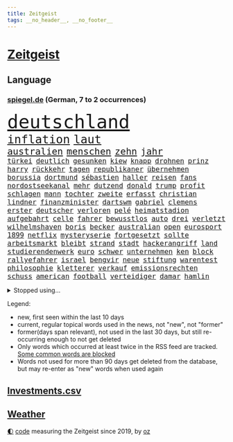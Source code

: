 ```yaml
---
title: Zeitgeist
tags: __no_header__, __no_footer__
---
```


# [Zeitgeist](https://oliz.io/zeitgeist/)

## Language

<h3><a href="https://www.spiegel.de" target="_blank">spiegel.de</a> (German, 7 to 2 occurrences)</h3>
<p style="font-family:monospace">
<span style="font-size:32pt"><a href="news_links.html#deutschland" class="current">deutschland</a></span>
<br>
<span style="font-size:20pt"><a href="news_links.html#inflation" class="current">inflation</a></span>
<span style="font-size:20pt"><a href="news_links.html#laut" class="current">laut</a></span>
<br>
<span style="font-size:16pt"><a href="news_links.html#australien" class="current">australien</a></span>
<span style="font-size:16pt"><a href="news_links.html#menschen" class="current">menschen</a></span>
<span style="font-size:16pt"><a href="news_links.html#zehn" class="current">zehn</a></span>
<span style="font-size:16pt"><a href="news_links.html#jahr" class="current">jahr</a></span>
<br>
<span style="font-size:12pt"><a href="news_links.html#türkei" class="current">türkei</a></span>
<span style="font-size:12pt"><a href="news_links.html#deutlich" class="current">deutlich</a></span>
<span style="font-size:12pt"><a href="news_links.html#gesunken" class="current">gesunken</a></span>
<span style="font-size:12pt"><a href="news_links.html#kiew" class="current">kiew</a></span>
<span style="font-size:12pt"><a href="news_links.html#knapp" class="current">knapp</a></span>
<span style="font-size:12pt"><a href="news_links.html#drohnen" class="current">drohnen</a></span>
<span style="font-size:12pt"><a href="news_links.html#prinz" class="current">prinz</a></span>
<span style="font-size:12pt"><a href="news_links.html#harry" class="current">harry</a></span>
<span style="font-size:12pt"><a href="news_links.html#rückkehr" class="current">rückkehr</a></span>
<span style="font-size:12pt"><a href="news_links.html#tagen" class="current">tagen</a></span>
<span style="font-size:12pt"><a href="news_links.html#republikaner" class="current">republikaner</a></span>
<span style="font-size:12pt"><a href="news_links.html#übernehmen" class="current">übernehmen</a></span>
<span style="font-size:12pt"><a href="news_links.html#borussia" class="current">borussia</a></span>
<span style="font-size:12pt"><a href="news_links.html#dortmund" class="current">dortmund</a></span>
<span style="font-size:12pt"><a href="news_links.html#sébastien" class="new">sébastien</a></span>
<span style="font-size:12pt"><a href="news_links.html#haller" class="current">haller</a></span>
<span style="font-size:12pt"><a href="news_links.html#reisen" class="current">reisen</a></span>
<span style="font-size:12pt"><a href="news_links.html#fans" class="current">fans</a></span>
<span style="font-size:12pt"><a href="news_links.html#nordostseekanal" class="current">nordostseekanal</a></span>
<span style="font-size:12pt"><a href="news_links.html#mehr" class="current">mehr</a></span>
<span style="font-size:12pt"><a href="news_links.html#dutzend" class="current">dutzend</a></span>
<span style="font-size:12pt"><a href="news_links.html#donald" class="current">donald</a></span>
<span style="font-size:12pt"><a href="news_links.html#trump" class="current">trump</a></span>
<span style="font-size:12pt"><a href="news_links.html#profit" class="current">profit</a></span>
<span style="font-size:12pt"><a href="news_links.html#schlagen" class="current">schlagen</a></span>
<span style="font-size:12pt"><a href="news_links.html#mann" class="current">mann</a></span>
<span style="font-size:12pt"><a href="news_links.html#tochter" class="current">tochter</a></span>
<span style="font-size:12pt"><a href="news_links.html#zweite" class="current">zweite</a></span>
<span style="font-size:12pt"><a href="news_links.html#erfasst" class="current">erfasst</a></span>
<span style="font-size:12pt"><a href="news_links.html#christian" class="current">christian</a></span>
<span style="font-size:12pt"><a href="news_links.html#lindner" class="current">lindner</a></span>
<span style="font-size:12pt"><a href="news_links.html#finanzminister" class="current">finanzminister</a></span>
<span style="font-size:12pt"><a href="news_links.html#dartswm" class="current">dartswm</a></span>
<span style="font-size:12pt"><a href="news_links.html#gabriel" class="current">gabriel</a></span>
<span style="font-size:12pt"><a href="news_links.html#clemens" class="current">clemens</a></span>
<span style="font-size:12pt"><a href="news_links.html#erster" class="current">erster</a></span>
<span style="font-size:12pt"><a href="news_links.html#deutscher" class="current">deutscher</a></span>
<span style="font-size:12pt"><a href="news_links.html#verloren" class="current">verloren</a></span>
<span style="font-size:12pt"><a href="news_links.html#pelé" class="current">pelé</a></span>
<span style="font-size:12pt"><a href="news_links.html#heimatstadion" class="new">heimatstadion</a></span>
<span style="font-size:12pt"><a href="news_links.html#aufgebahrt" class="new">aufgebahrt</a></span>
<span style="font-size:12pt"><a href="news_links.html#celle" class="new">celle</a></span>
<span style="font-size:12pt"><a href="news_links.html#fahrer" class="current">fahrer</a></span>
<span style="font-size:12pt"><a href="news_links.html#bewusstlos" class="current">bewusstlos</a></span>
<span style="font-size:12pt"><a href="news_links.html#auto" class="current">auto</a></span>
<span style="font-size:12pt"><a href="news_links.html#drei" class="current">drei</a></span>
<span style="font-size:12pt"><a href="news_links.html#verletzt" class="current">verletzt</a></span>
<span style="font-size:12pt"><a href="news_links.html#wilhelmshaven" class="current">wilhelmshaven</a></span>
<span style="font-size:12pt"><a href="news_links.html#boris" class="current">boris</a></span>
<span style="font-size:12pt"><a href="news_links.html#becker" class="current">becker</a></span>
<span style="font-size:12pt"><a href="news_links.html#australian" class="current">australian</a></span>
<span style="font-size:12pt"><a href="news_links.html#open" class="current">open</a></span>
<span style="font-size:12pt"><a href="news_links.html#eurosport" class="new">eurosport</a></span>
<span style="font-size:12pt"><a href="news_links.html#1899" class="new">1899</a></span>
<span style="font-size:12pt"><a href="news_links.html#netflix" class="current">netflix</a></span>
<span style="font-size:12pt"><a href="news_links.html#mysteryserie" class="new">mysteryserie</a></span>
<span style="font-size:12pt"><a href="news_links.html#fortgesetzt" class="current">fortgesetzt</a></span>
<span style="font-size:12pt"><a href="news_links.html#sollte" class="current">sollte</a></span>
<span style="font-size:12pt"><a href="news_links.html#arbeitsmarkt" class="current">arbeitsmarkt</a></span>
<span style="font-size:12pt"><a href="news_links.html#bleibt" class="current">bleibt</a></span>
<span style="font-size:12pt"><a href="news_links.html#strand" class="current">strand</a></span>
<span style="font-size:12pt"><a href="news_links.html#stadt" class="current">stadt</a></span>
<span style="font-size:12pt"><a href="news_links.html#hackerangriff" class="current">hackerangriff</a></span>
<span style="font-size:12pt"><a href="news_links.html#land" class="current">land</a></span>
<span style="font-size:12pt"><a href="news_links.html#studierendenwerk" class="new">studierendenwerk</a></span>
<span style="font-size:12pt"><a href="news_links.html#euro" class="current">euro</a></span>
<span style="font-size:12pt"><a href="news_links.html#schwer" class="current">schwer</a></span>
<span style="font-size:12pt"><a href="news_links.html#unternehmen" class="current">unternehmen</a></span>
<span style="font-size:12pt"><a href="news_links.html#ken" class="new">ken</a></span>
<span style="font-size:12pt"><a href="news_links.html#block" class="new">block</a></span>
<span style="font-size:12pt"><a href="news_links.html#rallyefahrer" class="new">rallyefahrer</a></span>
<span style="font-size:12pt"><a href="news_links.html#israel" class="current">israel</a></span>
<span style="font-size:12pt"><a href="news_links.html#bengvir" class="current">bengvir</a></span>
<span style="font-size:12pt"><a href="news_links.html#neue" class="current">neue</a></span>
<span style="font-size:12pt"><a href="news_links.html#stiftung" class="current">stiftung</a></span>
<span style="font-size:12pt"><a href="news_links.html#warentest" class="current">warentest</a></span>
<span style="font-size:12pt"><a href="news_links.html#philosophie" class="current">philosophie</a></span>
<span style="font-size:12pt"><a href="news_links.html#kletterer" class="current">kletterer</a></span>
<span style="font-size:12pt"><a href="news_links.html#verkauf" class="current">verkauf</a></span>
<span style="font-size:12pt"><a href="news_links.html#emissionsrechten" class="new">emissionsrechten</a></span>
<span style="font-size:12pt"><a href="news_links.html#schuss" class="current">schuss</a></span>
<span style="font-size:12pt"><a href="news_links.html#american" class="new">american</a></span>
<span style="font-size:12pt"><a href="news_links.html#football" class="current">football</a></span>
<span style="font-size:12pt"><a href="news_links.html#verteidiger" class="current">verteidiger</a></span>
<span style="font-size:12pt"><a href="news_links.html#damar" class="new">damar</a></span>
<span style="font-size:12pt"><a href="news_links.html#hamlin" class="new">hamlin</a></span>
</p>
<details>
<summary>Stopped using...</summary>
<p class="former" style="font-size:12pt">
gerechtigkeit(804) kapitän(804) einzelne(803) kauft(803) live(803) bemüht(802) beschließt(802) bewerber(802) ehemann(802) gefährliche(802) gäste(802) stimmt(802) verfolgen(802) eindruck(801) gelegt(801) planen(801) tatverdächtige(801) aufregung(800) entdeckten(800) flugzeuge(800) geboten(800) john(800) lebenslanger(800) leidet(800) teams(800) usaußenminister(800) kritisch(799) reichen(799) schatten(799) wolfsburg(799) jemand(798) julia(798) leipziger(798) verhängte(798) österreichischen(798) berufung(797) bestreitet(797) brief(797) brutale(797) brücke(797) daraufhin(797) freundin(797) lehrer(797) passieren(797) schlimmer(797) sicherte(797) vorübergehend(797) außenminister(796) bundestagswahl(796) fließt(796) kollaps(796) radsport(796) rechtsextremismus(796) schaltet(796) spanier(796) verlust(796) vermuten(796) west(796) bloß(795) erstaunlich(795) juli(795) landesregierung(795) menschenrechte(795) messer(795) rand(795) remis(795) rheinlandpfalz(795) spdpolitiker(795) träumen(795) einzelnen(794) europäer(794) heimlich(794) meldete(794) online(794) sichern(794) verlief(794) aufgehoben(793) riesige(793) rät(793) smith(793) stoßen(793) unterzeichnet(793) verweigern(793) bekamen(792) hölle(792) meint(792) red(792) reichte(792) restaurants(792) solidarität(792) steigender(792) vertrauen(792) wechseln(792) wären(792) anschließend(791) bremer(791) dietmar(791) minute(791) stürmer(791) zeichnet(791) august(790) hintergründe(790) hotels(790) tut(790) unbekannten(790) verpassen(790) üben(790) kanzleramt(789) opfern(789) sports(789) still(789) trennung(789) 27(788) absage(788) bull(788) einziehen(788) fit(788) premiere(788) schwester(788) streng(788) zusammenhang(788) patient(787) schwierigkeiten(787) amnesty(786) e(786) finanzieren(786) sache(786) untersuchen(786) einsetzen(785) reagierten(785) angenommen(784) pflanzen(784) studien(784) enge(783) impfkampagne(783) see(783) verein(783) änderungen(783) überholt(783) alarmiert(782) einnahmen(782) geschäftsführer(782) song(782) halb(781) hielten(781) sehnsucht(781) tragödie(781) vorstellen(781) gang(780) auftreten(778) nachgewiesen(778) signalisiert(778) status(778) umgeht(778) überleben(778) gefangene(777) kooperation(777) porsche(777) unterschied(777) bob(776) analysiert(775) impfen(775) wem(775) amerikas(774) gefälschte(774) istanbul(773) spenden(772) menschenrechtsverletzungen(771) wandel(770) freiwillig(768) singapur(768) wachsen(768) fehlende(767) insolvenz(767) ministerien(767) gastronomie(766) popstar(766) wirbel(766) entscheidet(765) retter(765) telegram(765) whatsapp(765) einig(764) stürzen(764) ämter(764) enorme(763) kindheit(763) zeigten(763) atomkraft(761) gewarnt(760) 2010(759) angeboten(758) vorläufig(757) afrikas(755) wiedergewählt(754) annäherung(752) sammeln(742) blinken(737) last(734) politischer(727) variante(714) anna(691) konfrontation(689) zustimmen(687) iv(686) geheimen(679) anfeindungen(666) verlusten(661) carlos(654) rein(654) finanziellen(653) ausländischen(645) unterschiedliche(620) mitverantwortlich(616) banken(602) rechnung(602) interessen(600) fossile(566) notenbank(561) drohende(556) argument(548) anführer(542) adac(541) wenigsten(540) hollywoodstar(534) zwingen(526) europol(524) erhebung(523) white(523) cup(519) erobert(518) vierter(518) australischen(517) kollision(501) zerstörten(498) jinping(496) siebzigerjahren(494) 20000(493) gestern(493) ukrainischer(490) analysten(488) nachspielzeit(488) sechste(486) binden(485) niklas(483) übertragen(483) erhofft(480) achtzigerjahren(479) zeitungsbericht(471) löscht(470) vorhang(470) gewohnt(469) böse(465) verbündeten(462) staatspräsident(457) erreichte(455) 12000(451) geladen(446) radikalen(445) protestierten(443) übertragung(443) bekräftigt(442) demo(436) bedrängnis(435) ruhestand(434) unterhaus(434) ampelregierung(432) bettina(432) ferrari(431) kurzer(431) beider(429) jährlich(429) erwärmung(428) gestiegenen(427) 200000(421) suizid(421) taiwans(421) shanghai(420) plastikmüll(418) 41(416) exkanzler(415) gewachsen(415) rhein(412) vorzugehen(412) größtem(411) kardashian(408) eindringlichen(399) matteo(399) michel(396) dunkeln(391) technischer(389) decken(384) johnsons(384) arbeitswelt(383) einfacher(383) eier(382) promis(382) lebenslang(380) wirtschaftlich(379) taucht(378) amtsinhaber(377) schande(376) kompromiss(374) aussetzen(373) nordische(370) fdpminister(368) rätselhafter(368) riskiert(367) papa(366) borrell(362) chris(362) frühe(359) aufgestellt(357) preissteigerungen(356) leitete(355) beamter(354) drohte(352) einfaches(352) hochzeit(352) stabilität(352) viren(351) oscar(350) rennstall(348) vorbereiten(345) genehmigt(343) audi(342) untergang(342) versteigerung(342) widersprechen(342) zusammenhalt(342) preiserhöhung(341) 2500(337) zweites(337) dreyer(335) erweitern(334) lebensmittelpreise(334) expremier(333) protestierenden(328) verschwindet(328) verweist(324) wagt(324) wiederum(322) ergeben(321) krankheiten(319) operation(319) report(317) journalismus(316) überzeugung(315) m(314) pass(314) experiment(313) lawrow(312) dortmunder(309) seoul(309) zensur(309) zurecht(308) oppositionellen(306) great(305) kusel(303) usbundesstaaten(303) 40000(302) geschwächt(301) herum(299) statements(299) radprofi(298) verübt(297) jacht(295) samt(295) mohammed(293) pannen(293) entscheidende(292) pornos(291) flughafens(290) zurückgewiesen(290) ukrainisches(289) air(288) fortsetzen(288) verbrauchern(282) mangelhaft(279) riskant(279) 2035(277) ölpreis(277) instrumentalisiert(276) söhne(276) h(275) ausweiten(274) duo(274) saporischschja(273) ausbremsen(272) vereinbaren(272) esch(271) 35jähriger(267) goldene(267) moldau(267) prinzip(267) bombardierung(266) spritpreise(266) starkes(265) gemeint(264) modern(264) abgeschoben(262) jones(260) andrej(259) flossen(259) freundinnen(259) tankrabatt(258) braunschweig(256) geist(256) getreideexporte(256) suchten(256) zentralrat(256) verfolgung(254) ebnet(251) tankrabatts(251) austria(249) downsyndrom(249) schiedsgericht(249) bezeichnen(248) energiekonzerne(248) dir(247) euroraum(245) heike(242) ideologie(242) reguläre(242) spritzen(239) österreichischer(238) diplomat(237) großmutter(237) pelosi(237) warteten(237) schleppend(234) abgetrieben(232) empfinden(232) nordrheinwestfälischen(232) ausbeutung(231) steuersenkung(231) präsidentschaftswahlen(228) fahrräder(227) umstände(226) schlamm(225) szenario(224) verärgert(223) mysteriösen(219) händeringend(216) trocken(216) umbringen(214) verzweiflung(212) herausgekommen(211) ermöglicht(210) momentan(210) ungarische(210) weltverband(210) exuspräsident(209) rockband(209) empfindet(207) anfällig(206) bist(206) diskriminiert(206) dänischen(203) f(203) grünenpolitikerin(203) kaiserslautern(203) brandenburgischen(202) einflussnahme(202) zunahme(202) versinkt(201) herrscher(200) lidl(197) mitarbeitende(197) joshua(196) kimmich(196) lebensgefährtin(196) verkörperte(196) anerkennen(195) scharfer(194) ulrich(194) kovač(193) niko(193) aufzeichnung(192) qualifizierte(192) gündoğan(191) erhöhtes(190) oberkörper(190) eingeholt(189) islamistische(189) jugendlicher(189) teamchef(189) jungs(188) kandidiert(188) spacey(187) xinjiang(187) fotografierten(186) künstlichen(186) ukrainerusslandkrieg(186) haushaltspolitik(185) kriegsgefangene(185) edeka(183) eurozone(182) zwillinge(182) erdrutsche(181) identifizieren(181) internationales(180) lena(180) beinen(179) millionenstrafe(179) mittäter(178) vorstellung(178) plakate(177) ruhig(177) übergewinnsteuer(177) alzheimer(176) begeht(176) möbel(176) dfbteam(174) mob(174) älter(174) polizeibeamte(173) regenbogenfahne(173) geprüft(172) nahrung(172) partnerin(172) rudert(172) unentschieden(172) versionen(172) dokumentation(171) gibraltar(171) gleichberechtigung(171) golfstaat(171) dfbauswahl(169) schiffen(168) bundeskartellamt(167) zwölfjährige(167) cyberattacke(166) demenz(166) großaufgebot(166) eigenheim(165) einleiten(165) quelle(165) ankurbeln(164) zinserhöhungen(164) bemerkenswert(163) hof(163) kohlemeiler(163) militärhistoriker(163) verdeckt(163) weiterlaufen(163) barrikaden(162) soloalbum(162) kilo(161) ungerecht(161) davis(160) grundlage(160) saale(160) verteilen(160) behaupten(159) kämpferisch(159) us(159) usmilitär(159) frühestens(157) banner(156) gefechten(156) kollidiert(156) bemängelt(155) jubeln(154) übertreffen(154) fälschung(152) solches(152) são(152) verträge(152) wundersame(152) alleinstehende(150) energiesektor(150) prostituierten(150) winterwm(150) musikerin(148) naiv(147) antony(144) glücklichen(144) socialmediaplattform(144) eingestürzt(143) äußerst(143) arbeitskräfte(142) energiefirmen(142) hartz(142) dankbar(141) disziplinarverfahren(140) erzürnt(140) heizungen(140) tarifvertrag(140) gabrielle(139) waffensysteme(139) zivile(139) üppige(138) spruch(137) überlastet(136) strikte(135) gießen(134) leitzins(134) nordsyrien(134) permanent(134) schlesinger(134) umsetzbar(134) badenbaden(132) fronten(132) jetzigen(132) notbremsung(132) wegducken(132) durchzusetzen(131) flüsse(131) pathos(131) schied(131) kriegswirtschaft(130) notruf(130) widmet(130) abläufe(129) elton(129) spektakulärer(129) diamanten(128) einfrieren(128) rumäniens(128) solaranlagen(128) 70jährige(127) bürgergelds(127) fußballspieler(126) just(126) balenciaga(125) fahrlässig(125) gemüter(125) lebenden(125) blackouts(124) evakuieren(124) geheimdienstes(124) nachsehen(124) trockener(124) überwiegend(124) anhaltenden(123) klimabilanz(123) ortschaft(123) raten(123) tücken(123) andauernden(122) geistlichen(122) viking(122) arktis(121) begrenzen(121) flow(121) knackt(121) magie(121) marvin(121) schach(121) schwiegersohn(121) größeres(120) oleksij(120) parteikollegin(120) preisentwicklung(120) käfig(119) bewährungsstrafen(118) oktoberfest(118) schilder(118) spurensuche(118) ausgetauscht(117) traumtor(117) überlegen(117) harsche(116) altern(115) bezahlte(114) disco(114) prägt(114) reaktor(114) töne(114) wärmsten(114) intensiver(113) maralago(113) woanders(113) sicherheitslücken(112) vollendet(112) überlagert(112) dnjepr(111) kreise(111) lettland(111) vermutungen(111) angepassten(110) ernstfall(110) ironman(110) nämlich(110) eben(108) resultat(108) v(108) bemerkung(107) niedriger(107) taiwaner(107) zurechtkommen(107) bezirken(106) französin(106) maryam(106) schmuck(106) 440(105) glaubwürdigkeit(105) koffern(105) autobiografie(104) 1992(103) erreichten(103) minimalziel(103) reifen(103) road(103) stirn(103) trauma(103) gehasst(102) künstlich(102) nationalhymne(102) aktiven(101) neuesten(101) zerlegt(101) überreste(100) exmanager(99) mogadischu(99) somalias(99) somalische(99) 67(98) spritztour(98) leeds(97) ortstermin(97) stemmt(97) bizarre(96) krankenwagen(96) moralische(96) roberts(96) vergangenes(96) doppelte(95) durchaus(95) tuch(95) voice(95) abwasser(94) pfiffen(94) schwachen(94) tvcomeback(94) ausgestattet(93) differenzen(93) austragen(92) forcieren(92) fortschritt(92) historisches(92) erbittert(91) lebensmittelhändler(91) staatsangehörigkeit(91) unbeantwortet(91) 85jährige(90) autovermietung(90) berührt(90) notfallmaßnahmen(90) ungewohnt(90) verschleierung(90) blumen(89) geretteten(89) informierte(89) prägende(89) rügt(89) vertrieb(89) wohngeld(89) achtelfinalaus(88) achtelfinaleinzug(88) gleichnamigen(88) heile(88) ködern(88) pandemiemodus(88) 38jähriger(87) raf(87) stromsparen(87) begrenzte(86) denis(86) fame(86) geburtsort(86) isolationshaft(86) makejew(86) schulunterricht(86) senioren(86) spendet(86) beliefern(85) cocacola(85) loszuwerden(85) ölverkäufe(85) 42jährige(84) bürokratischen(84) digitalminister(84) finanzkrise(84) lebenslangen(84) angreifen(83) hitzigen(83) kochsalzlösung(83) onlineshopping(83) plausch(83) salvini(83) sechsjähriger(83) spencer(83) 57(82) buckingham(82) günstigeren(82) kinderpornografie(82) machtwechsel(82) palace(82) sanftere(82) tinder(82) db(81) durchstehen(81) eingehalten(81) exzesse(81) harz(81) lkwfahrer(81) nullcovidkurs(81) sperma(81) zusammentragen(81) 60jährigen(80) allmählich(80) anstrengen(80) brisanten(80) energiepreiskrise(80) konvoi(80) kopfball(80) kurswechsel(80) public(80) viewing(80) kruse(79) orangen(79) rattenfänger(79) scuderia(79) siebert(79) außergewöhnliche(78) flussabwärts(78) genauen(78) passagier(78) protestcamp(78) verfängt(78) abzug(77) commerzbank(77) eingebürgert(77) fanmeile(77) maxime(77) quadratkilometer(77) vorgedrungen(77) getränkehersteller(76) hymne(76) kratzt(76) quer(76) raffinerie(76) zerschlägt(76) verlost(75) ahnden(74) bereichert(74) deindustrialisierung(74) liebste(74) morgengrauen(74) sondertribunal(74) sterbehilfe(74) stift(74) führungsfigur(73) habt(73) konsumiert(73) nackte(73) raketenangriffe(73) tunesien(73) abgeschnittene(72) erweist(72) gebeutelten(72) polizeianwärterin(72) sozialreform(72) vergnügen(72) zdfmoderator(72) einschränken(71) kran(71) lotet(71) pentagon(71) verladen(71) hochburg(70) verzeichnen(70) zweifachen(70) anführers(69) freihandel(69) gebrochenen(69) höhepunkten(69) knöchel(69) schöne(69) beschleunigung(68) euratspräsident(68) pr(68) quoten(68) student(68) 2700(67) beobachtungen(67) ethikrat(67) freiem(67) snowden(67) eindämmung(66) freundschaft(66) gruppensieg(66) lebewesen(66) misserfolg(66) spdmann(66) weihnachtsgeschäft(66) entwickelte(65) hapert(65) polizeigewahrsam(65) reef(65) uneingeschränkt(65) angepeilte(64) doppelpass(64) krywyj(64) louise(64) menschenrechten(64) monica(64) nachlass(64) rih(64) zulässig(64) bahnmitarbeiter(63) bahnstrecke(63) nasamission(63) sozialistischen(63) testflug(63) belege(62) kriegsparteien(62) ratten(62) spuckt(62) südliche(62) versöhnen(62) wahlpannen(62) nukleararsenal(61) schlicht(61) stimmungsmache(61) trainingsprogramm(61) weltmeistertitel(61) wendler(61) hugh(60) kanye(60) verdirbt(60) coldplay(59) intellektuellen(59) kreuzfahrt(59) schmeckt(59) umgebaut(59) anforderungen(58) bundestagsabgeordnete(58) ehrliche(58) machtlos(58) ye(58) beschlossene(57) füllkrug(57) schwarzer(57) smog(57) unfallort(57) lehrkräftemangel(56) durchsetzung(55) essener(55) kriegswinter(55) mitspielen(55) niclas(55) paläontologen(55) rechtsextrem(55) unternommen(55) csupolitikerin(54) greifbar(54) mittelalter(54) parlamentariern(54) abgebaggert(53) ausgeführt(53) beitragen(53) haushaltsplan(53) herbstwetter(53) indonesischen(53) ironmanwm(53) knackte(53) telefonieren(53) apotheke(52) ikea(52) radsports(52) rechtsradikalen(52) sixt(52) wohlauf(52) zentralratspräsident(52) betreuen(51) brockes(51) erwachen(51) gefängnisstrafen(51) gereicht(51) krugernationalpark(51) oh(51) rennserie(51) tausendfach(51) weicht(51) wiesnbesuch(51) aufteilung(50) druschbapipeline(50) judenfeindliche(50) mittelstürmer(50) silberbach(50) tierfotos(50) ubahnstation(50) verspielten(50) wildlife(50) brutaler(49) christiane(49) costa(49) gasimporte(49) laster(49) litten(49) radar(49) raumschiff(49) süle(49) unomenschenrechtsrat(49) benotet(48) einfachere(48) jemanden(48) madeleine(48) mccann(48) sexualstraftaten(48) teuerungsrate(48) verlagert(48) überzeugte(48) opferzahlen(47) reis(47) rückenwind(47) aufwand(46) bezogen(46) tierparks(46) 431(45) beratung(45) heimgesucht(45) kay(45) titelfavorit(45) verschlüsselt(45) wahlbezirken(45) wahlhelfer(45) america(44) husten(44) misstrauen(44) neigt(44) wehrten(44) galeria(43) hose(43) karstadt(43) kaufhof(43) laptops(43) tierpfleger(43) unterlaufen(43) urteile(43) weihnachtsmarkt(43) wirtschaftspolitik(43) attraktiv(42) kerzen(42) podium(42) polizistenmord(42) söldner(42) teheraner(42) verkehrskontrolle(42) verließ(42) boateng(41) erschreckend(41) flutlicht(41) geldautomaten(41) gewehrt(41) jérôme(41) luftangriffe(41) order(41) rica(41) doping(40) heulen(40) maxim(40) protests(40) weiterkommen(40) beamtenstatus(39) datenschutzbehörde(39) kiste(39) ricas(39) stromfresser(39) schossen(38) abgelichtet(37) horrorfilm(37) sicherstellen(37) widersprüche(37) wmteilnehmer(37) zulassen(37) bahnt(36) besänftigen(36) exfinanzminister(36) fiesta(36) forciert(36) spurlos(36) wahrt(36) elektrowende(35) kindesmissbrauchs(35) kleinkindern(35) modehaus(35) naht(35) stimmenfang(35) tansania(35) umso(35) weltkulturerbe(35) kalkül(34) unterstützern(34) wmtor(34) dickem(33) grenzüberschreitende(33) persischen(33) unumstritten(33) aufwendig(32) besiegelt(32) buchen(32) gespaltenen(32) kreativität(32) stur(32) terrorangriff(32) trotzen(32) großhandelspreise(31) hexen(31) kader(31) revolutioniert(31) friends(30) friendsstar(30) inhalt(30) römischen(30) antisemitischen(29) faesers(29) konsumklima(29) kritisierten(29) reaktiviert(29) spezialeinheiten(29) tiangong(29) zukommt(29) jüdische(28) lgbtpropaganda(28) offensivfußball(28) quarantänevorschriften(28) schlingen(28) thriller(28) überragt(28) figuren(27) lagert(27) neuartigen(27) niedersächsische(27) siegtor(27) unesco(27) ware(27) begegnet(26) behinderungen(26) herrmann(26) terroranschläge(26) verbesserte(26) wmstart(26) erdnähe(25) forum(25) präventivhaft(25) südkoreanischen(25) unterschieden(25) verhandler(25) denkwürdigen(24) hüllte(24) kurieren(24) flieger(23) insider(23) reichsten(23) rückwirkend(23) stéphanie(23) vorsitzender(23) wmspielen(23) abtauchen(22) französisches(22) jackpot(22) eingestuft(21) entkommt(21) ilkay(21) migrationspolitik(21) milliardenüberschuss(21) siegtreffer(21) statistische(21) gegenmittel(20) hindern(20) siemens(20) terrorliste(20) traunstein(20) verzichteten(20) achtzigerjahre(19) kurzerhand(19) lobbyisten(19) sieges(19) technische(19) unterschriften(19) überzeugen(19) feste(18) kunstmarkt(18) pflegt(18) rohstoff(18) verdauen(18) autoritären(17) begrüßen(17) enttäuschenden(17) erfüllung(17) geheimer(17) konfliktregion(17) maradona(17) zusammenpasst(17) anpassungen(16) fußballverband(16) isolieren(16) kontrovers(16) 56(15) angebliches(15) butter(15) extremsegler(15) rhum(15) roland(15) route(15) server(15) umstrukturierung(15) verkehrswende(15) ausgeht(14) dawson(14) dfbkader(14) doha(14) faq(14) gewöhnt(14) graben(14) lgbt(14) programmchef(14) republikanischen(14) schultekellinghaus(14) stabile(14) steuergeld(14) sturmgewehr(14) barrier(13) bestellungen(13) brillierte(13) dua(13) erkenntnis(13) handlungen(13) horrende(13) lipa(13) mobilfunk(13) saisonrennen(13) spind(13) surfen(13) augeraliassime(12) félix(12) jahresgehalt(12) steigern(12) streifenwagen(12) vorsorgen(12) yeboah(12) zeeb(12) australischer(11) emotionaler(11) ließe(11) prangt(11) sané(11) singen(11) singende(11) spoiler(11) sportgeschichte(11)
</p>
</details>
<p>Legend:
<ul>
<li><span class="new">new</span>, first seen within the last 10 days</li>
<li><span class="current">current</span>, regular topical words used in the news, not "new", not "former"</li>
<li><span class="former">former(days span relevant)</span>, not used in the last 30 days, but still re-occurring enough to not get deleted</li>
<li>Only words which occurred at least twice in the RSS feed are tracked. <a href="language/filters.py">Some common words are blocked</a></li>
<li>Words not used for more than 90 days get deleted from the database, but may re-enter as "new" words when used again</li>
</ul>
</p>

## [Investments](investments.html)[.csv](investments.csv)

## [Weather](weather.html)

<footer>
<a href="javascript:toggleTheme()" class="nav">🌓</a>
<a href="https://github.com/ooz/zeitgeist">code</a> measuring the Zeitgeist since 2019, by <a href="https://oliz.io">oz</a>
</footer>
